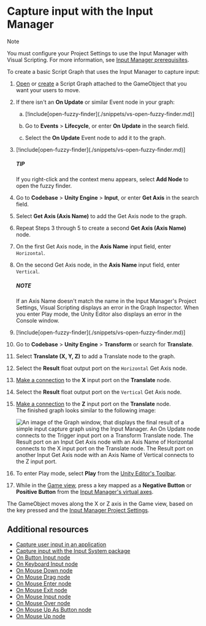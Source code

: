 # Capture input with the Input Manager

> [!NOTE]
> You must configure your Project Settings to use the Input Manager with Visual Scripting. For more information, see [Input Manager prerequisites](vs-capture-player-input.md#input-manager-prerequisites).

To create a basic Script Graph that uses the Input Manager to capture input: 

<ol>
<li><p><a href="vs-open-graph-edit.md">Open</a> or <a href="vs-create-graph.md">create</a> a Script Graph attached to the GameObject that you want your users to move.</p></li>
<li><p>If there isn't an <strong>On Update</strong> or similar Event node in your graph:</p>
    <ol type="a">
        <li><p>[!include[open-fuzzy-finder](./snippets/vs-open-fuzzy-finder.md)]</p></li>
        <li><p>Go to <strong>Events</strong> &gt; <strong>Lifecycle</strong>, or enter <strong>On Update</strong> in the search field.</p></li>
        <li><p>Select the <strong>On Update</strong> Event node to add it to the graph.</p></li>
    </ol>
</li>
<li><p>[!include[open-fuzzy-finder](./snippets/vs-open-fuzzy-finder.md)]</p></li>
<div class="TIP"><h5>TIP</h5><p>If you right-click and the context menu appears, select <strong>Add Node</strong> to open the fuzzy finder.</p></div>
<li><p>Go to <strong>Codebase</strong> &gt; <strong>Unity Engine</strong> &gt; <strong>Input</strong>, or enter <strong>Get Axis</strong> in the search field.</p></li>
<li><p>Select <strong>Get Axis (Axis Name)</strong> to add the Get Axis node to the graph.</p></li>
<li><p>Repeat Steps 3 through 5 to create a second <strong>Get Axis (Axis Name)</strong> node.</p></li>
<li><p>On the first Get Axis node, in the <strong>Axis Name</strong> input field, enter <code>Horizontal</code>.</p></li>
<li><p>On the second Get Axis node, in the <strong>Axis Name</strong> input field, enter <code>Vertical</code>.</p></li>
<div class="NOTE"><h5>NOTE</h5><p>If an Axis Name doesn't match the name in the Input Manager's Project Settings, Visual Scripting displays an error in the Graph Inspector. When you enter Play mode, the Unity Editor also displays an error in the Console window.</p></div>
<li><p>[!include[open-fuzzy-finder](./snippets/vs-open-fuzzy-finder.md)]</p></li>
<li><p>Go to <strong>Codebase</strong> &gt; <strong>Unity Engine</strong> &gt; <strong>Transform</strong> or search for <strong>Translate</strong>.</p></li>
<li><p>Select <strong>Translate (X, Y, Z)</strong> to add a Translate node to the graph.</p></li>
<li><p>Select the <strong>Result</strong> float output port on the <code>Horizontal</code> Get Axis node.</p></li>
<li><p><a href="vs-creating-connections.md">Make a connection</a> to the <strong>X</strong> input port on the <strong>Translate</strong> node.</p></li>
<li><p>Select the <strong>Result</strong> float output port on the <code>Vertical</code> Get Axis node.</p></li>
<li><p><a href="vs-creating-connections.md">Make a connection</a> to the <strong>Z</strong> input port on the <strong>Translate</strong> node. <br/>The finished graph looks similar to the following image:</p></li>
<p><img src="images/vs-input-old-system-example.png" alt="An image of the Graph window, that displays the final result of a simple input capture graph using the Input Manager. An On Update node connects to the Trigger input port on a Transform Translate node. The Result port on an Input Get Axis node with an Axis Name of Horizontal connects to the X input port on the Translate node. The Result port on another Input Get Axis node with an Axis Name of Vertical connects to the Z input port."></p>
<li><p>To enter Play mode, select <strong>Play</strong> from the <a href="https://docs.unity3d.com/Manual/Toolbar.html">Unity Editor's Toolbar</a>.</p></li>
<li><p>While in the <a href="https://docs.unity3d.com/Manual/GameView.html">Game view</a>, press a key mapped as a <strong>Negative Button</strong> or <strong>Positive Button</strong> from the <a href="https://docs.unity3d.com/Documentation/Manual/class-InputManager.html">Input Manager's virtual axes</a>.</p></li>
</ol>

The GameObject moves along the X or Z axis in the Game view, based on the key pressed and the [Input Manager Project Settings](https://docs.unity3d.com/Documentation/Manual/class-InputManager.html). 

## Additional resources

- [Capture user input in an application](vs-capture-player-input.md)
- [Capture input with the Input System package](vs-capturing-player-inputs-new.md)
- [On Button Input node](vs-nodes-events-on-button-input.md)
- [On Keyboard Input node](vs-nodes-events-on-keyboard-input.md)
- [On Mouse Down node](vs-nodes-events-on-mouse-down.md)
- [On Mouse Drag node](vs-nodes-events-on-mouse-drag.md)
- [On Mouse Enter node](vs-nodes-events-on-mouse-enter.md)
- [On Mouse Exit node](vs-nodes-events-on-mouse-exit.md)
- [On Mouse Input node](vs-nodes-events-on-mouse-input.md)
- [On Mouse Over node](vs-nodes-events-on-mouse-over.md)
- [On Mouse Up As Button node](vs-nodes-events-on-mouse-up-button.md)
- [On Mouse Up node](vs-nodes-events-on-mouse-up.md)

